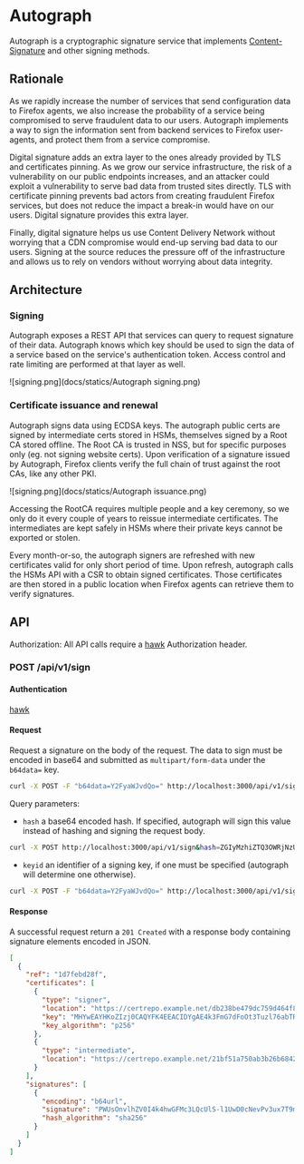 # Autograph
Autograph is a cryptographic signature service that implements [Content-Signature](https://github.com/martinthomson/content-signature/) and other signing methods.

## Rationale
As we rapidly increase the number of services that send configuration data to Firefox agents, we also increase the probability of a service being compromised to serve fraudulent data to our users. Autograph implements a way to sign the information sent from backend services to Firefox user-agents, and protect them from a service compromise.

Digital signature adds an extra layer to the ones already provided by TLS and certificates pinning. As we grow our service infrastructure, the risk of a vulnerability on our public endpoints increases, and an attacker could exploit a vulnerability to serve bad data from trusted sites directly. TLS with certificate pinning prevents bad actors from creating fraudulent Firefox services, but does not reduce the impact a break-in would have on our users. Digital signature provides this extra layer.

Finally, digital signature helps us use Content Delivery Network without worrying that a CDN compromise would end-up serving bad data to our users. Signing at the source reduces the pressure off of the infrastructure and allows us to rely on vendors without worrying about data integrity.

## Architecture

### Signing

Autograph exposes a REST API that services can query to request signature of their data. Autograph knows which key should be used to sign the data of a service based on the service's authentication token. Access control and rate limiting are performed at that layer as well.

![signing.png](docs/statics/Autograph signing.png)

### Certificate issuance and renewal

Autograph signs data using ECDSA keys. The autograph public certs are signed by intermediate certs stored in HSMs, themselves signed by a Root CA stored offline. The Root CA is trusted in NSS, but for specific purposes only (eg. not signing website certs). Upon verification of a signature issued by Autograph, Firefox clients verify the full chain of trust against the root CAs, like any other PKI.

![signing.png](docs/statics/Autograph issuance.png)

Accessing the RootCA requires multiple people and a key ceremony, so we only do it every couple of years to reissue intermediate certificates. The intermediates are kept safely in HSMs where their private keys cannot be exported or stolen.

Every month-or-so, the autograph signers are refreshed with new certificates valid for only short period of time. Upon refresh, autograph calls the HSMs API with a CSR to obtain signed certificates. Those certificates are then stored in a public location when Firefox agents can retrieve them to verify signatures.

## API

Authorization: All API calls require a [hawk](https://github.com/hueniverse/hawk) Authorization header.

### POST /api/v1/sign
#### Authentication
[hawk](https://github.com/hueniverse/hawk)
#### Request
Request a signature on the body of the request. The data to sign must be encoded in base64 and submitted as `multipart/form-data` under the `b64data=` key.
```bash
curl -X POST -F "b64data=Y2FyaWJvdQo=" http://localhost:3000/api/v1/sign
```
Query parameters:
* `hash` a base64 encoded hash. If specified, autograph will sign this value instead of hashing and signing the request body.
```bash
curl -X POST http://localhost:3000/api/v1/sign&hash=ZGIyMzhiZTQ3OWRjNzU5ZDQ2NGY4MDRhZGY2ZTVmZWJlNmRiNGYxYzRhYzRhZWYwN2IxYzZiNTVi=
```
* `keyid` an identifier of a signing key, if one must be specified (autograph will determine one otherwise).
```bash
curl -X POST -F "b64data=Y2FyaWJvdQo=" http://localhost:3000/api/v1/sign?keyid=newtab-prod-20160107
```
#### Response
A successful request return a `201 Created` with a response body containing signature elements encoded in JSON.
```json
[
  {
    "ref": "1d7febd28f",
    "certificates": [
      {
        "type": "signer",
        "location": "https://certrepo.example.net/db238be479dc759d464f804adf6e5febe6db4f1c4ac4aef07b1c6b55bb258954",
        "key": "MHYwEAYHKoZIzj0CAQYFK4EEACIDYgAE4k3FmG7dFoOt3Tuzl76abTRtK8sb/r/ibCSeVKa96RbrOX2ciscz/TT8wfqBYS/8cN4zMe1+f7wRmkNrCUojZR1ZKmYM2BeiUOMlMoqk2O7+uwsn1DwNQSYP58TkvZt6",
        "key_algorithm": "p256"
      },
      {
        "type": "intermediate",
        "location": "https://certrepo.example.net/21bf51a750ab3b26b68428ff9a5542c212b7696906e95cdde90a14564cbe30e1"
      }
    ],
    "signatures": [
      {
        "encoding": "b64url",
        "signature": "PWUsOnvlhZV0I4k4hwGFMc3LQcUlS-l1UwD0cNevPv3ux7T9moHX_JZHc75cmnyo-hUkW6s-c6AaNr_dyxg2528OLY53voIqwTsiYll1iPElS9TV0xOo3awuwnYcctOp",
        "hash_algorithm": "sha256"
      }
    ]
  }
]
```
